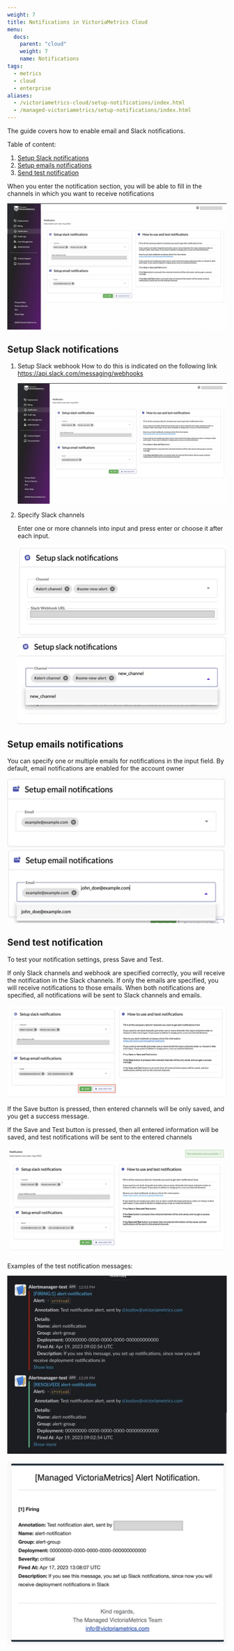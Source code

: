 ```yaml
---
weight: 7
title: Notifications in VictoriaMetrics Cloud
menu:
  docs:
    parent: "cloud"
    weight: 7
    name: Notifications
tags:
  - metrics
  - cloud
  - enterprise
aliases:
  - /victoriametrics-cloud/setup-notifications/index.html
  - /managed-victoriametrics/setup-notifications/index.html
---
```

The guide covers how to enable email and Slack notifications.

Table of content:
1. [Setup Slack notifications](#setup-slack-notifications)
1. [Setup emails notifications](#setup-emails-notifications)
1. [Send test notification](#send-test-notification)

When you enter the notification section, you will be able to fill in the channels in which you
want to receive notifications

![Notifications view](notifications_view.webp)

## Setup Slack notifications

1. Setup Slack webhook
   How to do this is indicated on the following link 
<a href="https://api.slack.com/messaging/webhooks" target="_blank">https://api.slack.com/messaging/webhooks</a>

   ![Notifications view](notifications_view.webp)

1. Specify Slack channels

   Enter one or more channels into input and press enter or choose it after each input.

     ![Slack setup](notifications_setup_slack.webp)
     ![Slack enter channel](notifications_setup_slack_enter_channel.webp)

## Setup emails notifications

You can specify one or multiple emails for notifications in the input field. By default, 
email notifications are enabled for the account owner

  ![Setup emails](notifications_setup_emails.webp)
  ![Emails input](notifications_setup_emails_input.webp)


## Send test notification

To test your notification settings, press Save and Test.

If only Slack channels and webhook are specified correctly, you will receive the notification in the Slack channels.
If only the emails are specified, you will receive notifications to those emails.
When both notifications are specified, all notifications will be sent to Slack channels and emails.

  ![Save and test](notifications_save_and_test.webp)

If the Save button is pressed, then entered channels will be only saved, and you get a success message.

If the Save and Test button is pressed, then all entered information will be saved, 
and test notifications will be sent to the entered channels

  ![Save success](notifications_save_success.webp)

Examples of the test notification messages:

  ![Slack test](notifications_slack_test.webp)

  ![Email test](notifications_email_test.webp)

